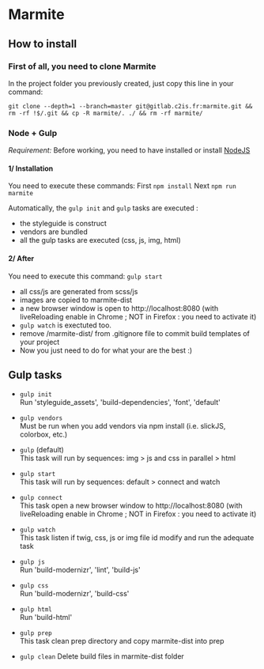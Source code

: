 # Marmite


<!-- _ /!\ Warning: if you work on Marmite src, be sure to launch `gulp clean` before your commit ! -->


## How to install
### First of all, you need to clone Marmite
In the project folder you previously created, just copy this line in your command:

`git clone --depth=1 --branch=master git@gitlab.c2is.fr:marmite.git && rm -rf !$/.git && cp -R marmite/. ./ && rm -rf marmite/`



### Node + Gulp
_Requirement:_
Before working, you need to have installed or install [NodeJS](https://nodejs.org)



#### 1/ Installation
You need to execute these commands:
First `npm install` 
Next `npm run marmite`

Automatically, the `gulp init` and `gulp` tasks are executed  :
- the styleguide is construct
- vendors are bundled
- all the gulp tasks are executed (css, js, img, html)


#### 2/ After
You need to execute this command:
`gulp start`
- all css/js are generated from scss/js
- images are copied to marmite-dist
- a new browser window is open to http://localhost:8080 (with liveReloading enable in Chrome ; NOT in Firefox : you need to activate it)
- `gulp watch` is exectuted too.
- remove /marmite-dist/ from .gitignore file to commit build templates of your project 
- Now you just need to do for what your are the best :)





## Gulp tasks

* `gulp init`  
Run 'styleguide_assets', 'build-dependencies', 'font', 'default'

* `gulp vendors`  
Must be run when you add vendors via npm install (i.e. slickJS, colorbox, etc.) 

* `gulp` (default)  
This task will run by sequences: img > js and css in parallel > html 

* `gulp start`  
This task will run by sequences: default > connect and watch

* `gulp connect`  
This task open a new browser window to http://localhost:8080 (with liveReloading enable in Chrome ; NOT in Firefox : you need to activate it)

* `gulp watch`  
This task listen if twig, css, js or img file id modify and run the adequate task

* `gulp js`  
Run 'build-modernizr', 'lint', 'build-js'

* `gulp css`  
Run 'build-modernizr', 'build-css'

* `gulp html`  
Run 'build-html'

* `gulp prep`  
This task clean prep directory and copy marmite-dist into prep 

* `gulp clean`
Delete build files in marmite-dist folder
